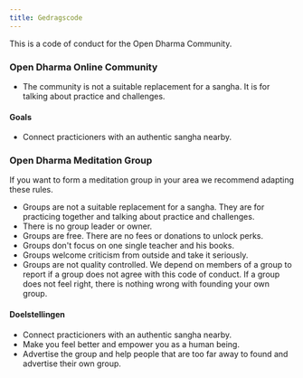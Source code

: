 ```yaml
---
title: Gedragscode
---
```


This is a code of conduct for the Open Dharma Community.

### Open Dharma Online Community

- The community is not a suitable replacement for a sangha. It is for talking about practice and challenges.

#### Goals

- Connect practicioners with an authentic sangha nearby.

### Open Dharma Meditation Group

If you want to form a meditation group in your area we recommend adapting these rules.

- Groups are not a suitable replacement for a sangha. They are for practicing together and talking about practice and challenges.
- There is no group leader or owner.
- Groups are free. There are no fees or donations to unlock perks.
- Groups don't focus on one single teacher and his books.
- Groups welcome criticism from outside and take it seriously.
- Groups are not quality controlled. We depend on members of a group to report if a group does not agree with this code of conduct. If a group does not feel right, there is nothing wrong with founding your own group.

#### Doelstellingen

- Connect practicioners with an authentic sangha nearby.
- Make you feel better and empower you as a human being.
- Advertise the group and help people that are too far away to found and advertise their own group.
